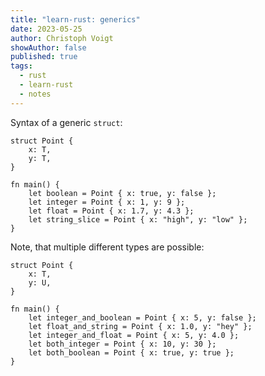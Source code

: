 ```yaml
---
title: "learn-rust: generics"
date: 2023-05-25
author: Christoph Voigt
showAuthor: false
published: true
tags:
  - rust
  - learn-rust
  - notes
---
```


Syntax of a generic `struct`:

```
struct Point {
    x: T,
    y: T,
}

fn main() {
    let boolean = Point { x: true, y: false };
    let integer = Point { x: 1, y: 9 };
    let float = Point { x: 1.7, y: 4.3 };
    let string_slice = Point { x: "high", y: "low" };
}
  ```

Note, that multiple different types are possible:

```
struct Point {
    x: T,
    y: U,
}

fn main() {
    let integer_and_boolean = Point { x: 5, y: false };
    let float_and_string = Point { x: 1.0, y: "hey" };
    let integer_and_float = Point { x: 5, y: 4.0 };
    let both_integer = Point { x: 10, y: 30 };
    let both_boolean = Point { x: true, y: true };
}
```
